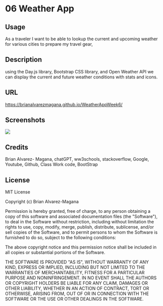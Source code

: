 # 06 Weather App

## Usage

As a traveler I want to be able to lookup the current and upcoming weather for various cities to prepare my travel gear, 

## Description

 using the Day.js library, Bootstrap CSS library, and Open Weather API we can display the current and future weather conditions with stats and icons.

## URL

https://brianalvarezmagana.github.io/WeatherAppWeek6/

## Screenshots

<img src="C:\Users\Brian\Documents\bootcamp\homework\week6\assets\WeatherAppWeek6-2023-04-13-07_47_21.png" />


## Credits

Brian Alvarez- Magana, chatGPT, ww3schools, stackoverflow, Google, Youtube, Github, Class Work code, BootStrap 

## License

MIT License

Copyright (c) Brian Alvarez-Magana

Permission is hereby granted, free of charge, to any person obtaining a copy of this software and associated documentation files (the "Software"), to deal in the Software without restriction, including without limitation the rights to use, copy, modify, merge, publish, distribute, sublicense, and/or sell copies of the Software, and to permit persons to whom the Software is furnished to do so, subject to the following conditions:

The above copyright notice and this permission notice shall be included in all copies or substantial portions of the Software.

THE SOFTWARE IS PROVIDED "AS IS", WITHOUT WARRANTY OF ANY KIND, EXPRESS OR IMPLIED, INCLUDING BUT NOT LIMITED TO THE WARRANTIES OF MERCHANTABILITY, FITNESS FOR A PARTICULAR PURPOSE AND NONINFRINGEMENT. IN NO EVENT SHALL THE AUTHORS OR COPYRIGHT HOLDERS BE LIABLE FOR ANY CLAIM, DAMAGES OR OTHER LIABILITY, WHETHER IN AN ACTION OF CONTRACT, TORT OR OTHERWISE, ARISING FROM, OUT OF OR IN CONNECTION WITH THE SOFTWARE OR THE USE OR OTHER DEALINGS IN THE SOFTWARE.